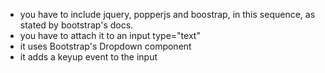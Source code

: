 - you have to include jquery, popperjs and boostrap, in this sequence, as stated by bootstrap's docs.
- you have to attach it to an input type="text"
- it uses Bootstrap's Dropdown component
- it adds a keyup event to the input

